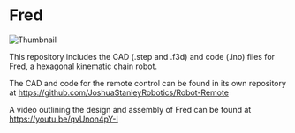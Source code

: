 # Fred
![Thumbnail](https://github.com/user-attachments/assets/53dd9ff5-8150-4b54-b69a-d9c64511edd8)

This repository includes the CAD (.step and .f3d) and code (.ino) files for Fred, a hexagonal kinematic chain robot.

The CAD and code for the remote control can be found in its own repository at https://github.com/JoshuaStanleyRobotics/Robot-Remote

A video outlining the design and assembly of Fred can be found at https://youtu.be/qvUnon4pY-I
